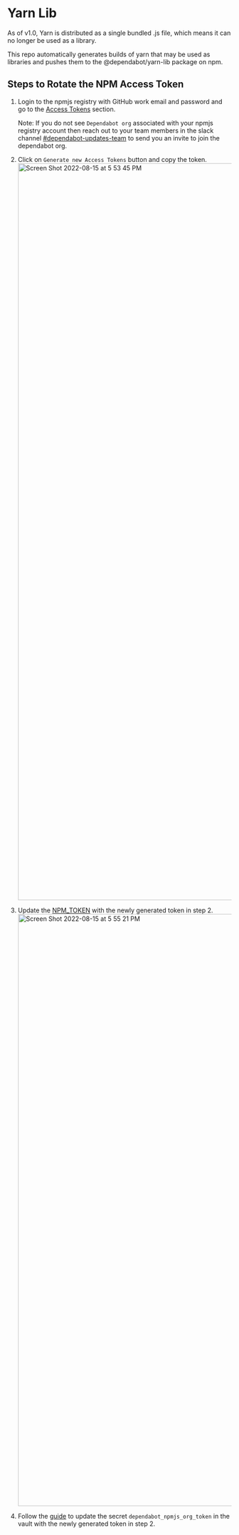 # Yarn Lib

As of v1.0, Yarn is distributed as a single bundled .js file, which means it
can no longer be used as a library.

This repo automatically generates builds of yarn that may be used as libraries
and pushes them to the @dependabot/yarn-lib package on npm.

## Steps to Rotate the NPM Access Token  
1. Login to the npmjs registry with GitHub work email and password and go to the [Access Tokens](https://www.npmjs.com/settings/ankithoney/tokens) section. 

   Note: If you do not see `Dependabot org` associated with your npmjs registry account then reach out to your team members in the slack channel [#dependabot-updates-team](https://github.slack.com/archives/C01BKB7EVQX) to send you an invite to join the dependabot org.

2. Click on `Generate new Access Tokens` button and copy the token.
   <img width="1653" alt="Screen Shot 2022-08-15 at 5 53 45 PM" src="https://user-images.githubusercontent.com/5500812/184764649-abb19ba5-fcac-465d-a7f6-44f05d5cb458.png">


3. Update the [NPM_TOKEN](https://github.com/dependabot/yarn-lib/settings/secrets/actions) with the newly generated token in step 2.
   <img width="1328" alt="Screen Shot 2022-08-15 at 5 55 21 PM" src="https://user-images.githubusercontent.com/5500812/184765571-b4981f8d-ef87-4252-a08a-d5eca34a4e38.png">

4. Follow the [guide](https://github.com/github/dependabot-updates/blob/main/docs/dependabot-vault-secrets.md) to update the secret `dependabot_npmjs_org_token` in the vault with the newly generated token in step 2.
